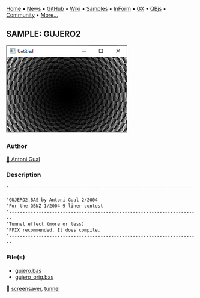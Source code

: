 [Home](https://qb64.com) • [News](../../news.md) • [GitHub](https://github.com/QB64Official/qb64) • [Wiki](https://github.com/QB64Official/qb64/wiki) • [Samples](../../samples.md) • [InForm](../../inform.md) • [GX](../../gx.md) • [QBjs](../../qbjs.md) • [Community](../../community.md) • [More...](../../more.md)

## SAMPLE: GUJERO2

![screenshot.png](img/screenshot.png)

### Author

[🐝 Antoni Gual](../antoni-gual.md) 

### Description

```text
'-----------------------------------------------------------------------
'GUJERO2.BAS by Antoni Gual 2/2004
'For the QBNZ 1/2004 9 liner contest
'-----------------------------------------------------------------------
'Tunnel effect (more or less)
'FFIX recommended. It does compile.
'-----------------------------------------------------------------------
```

### File(s)

* [gujero.bas](src/gujero.bas)
* [gujero_orig.bas](src/gujero_orig.bas)

🔗 [screensaver](../screensaver.md), [tunnel](../tunnel.md)
